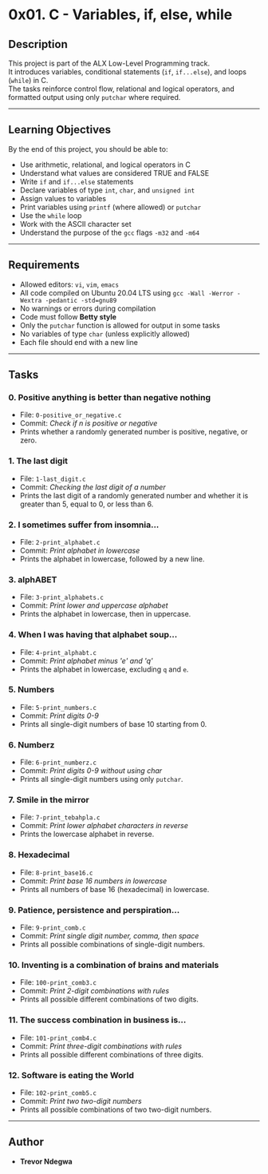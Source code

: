 # 0x01. C - Variables, if, else, while

## Description
This project is part of the ALX Low-Level Programming track.  
It introduces variables, conditional statements (`if`, `if...else`), and loops (`while`) in C.  
The tasks reinforce control flow, relational and logical operators, and formatted output using only `putchar` where required.  

---

## Learning Objectives
By the end of this project, you should be able to:
- Use arithmetic, relational, and logical operators in C
- Understand what values are considered TRUE and FALSE
- Write `if` and `if...else` statements
- Declare variables of type `int`, `char`, and `unsigned int`
- Assign values to variables
- Print variables using `printf` (where allowed) or `putchar`
- Use the `while` loop
- Work with the ASCII character set
- Understand the purpose of the `gcc` flags `-m32` and `-m64`

---

## Requirements
- Allowed editors: `vi`, `vim`, `emacs`
- All code compiled on Ubuntu 20.04 LTS using `gcc -Wall -Werror -Wextra -pedantic -std=gnu89`
- No warnings or errors during compilation
- Code must follow **Betty style**
- Only the `putchar` function is allowed for output in some tasks
- No variables of type `char` (unless explicitly allowed)
- Each file should end with a new line

---

## Tasks

### 0. Positive anything is better than negative nothing
- File: `0-positive_or_negative.c`  
- Commit: *Check if n is positive or negative*  
- Prints whether a randomly generated number is positive, negative, or zero.

### 1. The last digit
- File: `1-last_digit.c`  
- Commit: *Checking the last digit of a number*  
- Prints the last digit of a randomly generated number and whether it is greater than 5, equal to 0, or less than 6.

### 2. I sometimes suffer from insomnia...
- File: `2-print_alphabet.c`  
- Commit: *Print alphabet in lowercase*  
- Prints the alphabet in lowercase, followed by a new line.

### 3. alphABET
- File: `3-print_alphabets.c`  
- Commit: *Print lower and uppercase alphabet*  
- Prints the alphabet in lowercase, then in uppercase.

### 4. When I was having that alphabet soup...
- File: `4-print_alphabt.c`  
- Commit: *Print alphabet minus 'e' and 'q'*  
- Prints the alphabet in lowercase, excluding `q` and `e`.

### 5. Numbers
- File: `5-print_numbers.c`  
- Commit: *Print digits 0-9*  
- Prints all single-digit numbers of base 10 starting from 0.

### 6. Numberz
- File: `6-print_numberz.c`  
- Commit: *Print digits 0-9 without using char*  
- Prints all single-digit numbers using only `putchar`.

### 7. Smile in the mirror
- File: `7-print_tebahpla.c`  
- Commit: *Print lower alphabet characters in reverse*  
- Prints the lowercase alphabet in reverse.

### 8. Hexadecimal
- File: `8-print_base16.c`  
- Commit: *Print base 16 numbers in lowercase*  
- Prints all numbers of base 16 (hexadecimal) in lowercase.

### 9. Patience, persistence and perspiration...
- File: `9-print_comb.c`  
- Commit: *Print single digit number, comma, then space*  
- Prints all possible combinations of single-digit numbers.

### 10. Inventing is a combination of brains and materials
- File: `100-print_comb3.c`  
- Commit: *Print 2-digit combinations with rules*  
- Prints all possible different combinations of two digits.

### 11. The success combination in business is...
- File: `101-print_comb4.c`  
- Commit: *Print three-digit combinations with rules*  
- Prints all possible different combinations of three digits.

### 12. Software is eating the World
- File: `102-print_comb5.c`  
- Commit: *Print two two-digit numbers*  
- Prints all possible combinations of two two-digit numbers.

---

## Author
- **Trevor Ndegwa**
